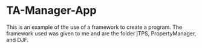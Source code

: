 # TA-Manager-App
This is an example of the use of a framework to create a program. The framework used was given to me and are the folder jTPS, PropertyManager, and DJF. 

